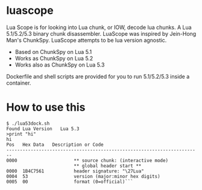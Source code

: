 # luascope

Lua Scope is for looking into Lua chunk, or IOW, decode lua chunks.
A Lua 5.1/5.2/5.3 binary chunk disassembler.
LuaScope was inspired by Jein-Hong Man's ChunkSpy.
LuaScope attempts to be lua version agnostic.

- Based on ChunkSpy on Lua 5.1
- Works as ChunkSpy on Lua 5.2
- Works also as ChunkSpy on Lua 5.3


Dockerfile and shell scripts are provided for you to run 5.1/5.2/5.3 inside a container.

# How to use this
```
$ ./lua53dock.sh 
Found Lua Version	Lua 5.3
>print "hi"
hi
Pos   Hex Data   Description or Code
------------------------------------------------------------------------
0000                     ** source chunk: (interactive mode)
                         ** global header start **
0000  1B4C7561           header signature: "\27Lua"
0004  53                 version (major:minor hex digits)
0005  00                 format (0=official)```
